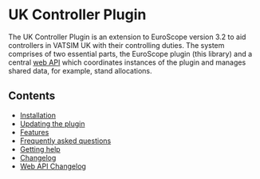 # UK Controller Plugin

The UK Controller Plugin is an extension to EuroScope version 3.2 to aid controllers in VATSIM UK with their controlling duties. The system comprises of two essential parts, 
the EuroScope plugin (this library) and a central [web API](https://github.com/VATSIM-UK/uk-controller-api) which coordinates instances of the plugin and manages shared data, 
for example, stand allocations.

## Contents

- [Installation](UserGuide/Installation/Installation.md)
- [Updating the plugin](UserGuide/Updating/Updating.md)
- [Features](UserGuide/Features/Features.md)
- [Frequently asked questions](UserGuide/Faq/Faq.md)
- [Getting help](UserGuide/GettingHelp/Help.md)
- [Changelog](Changelog/Changelog.md)
- [Web API Changelog](https://github.com/VATSIM-UK/uk-controller-api/blob/main/docs/CHANGELOG.md)
